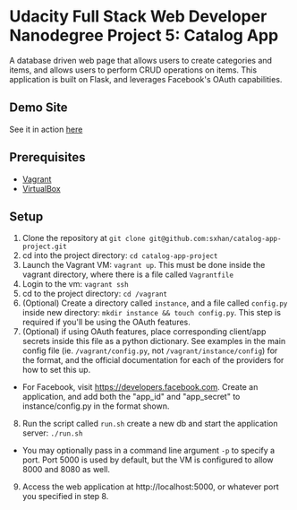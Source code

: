 # Udacity Full Stack Web Developer Nanodegree Project 5: Catalog App
A database driven web page that allows users to create categories and items,
and allows users to perform CRUD operations on items. This application is built
on Flask, and leverages Facebook's OAuth capabilities.

## Demo Site
See it in action [here](http://catalog.thoughtforyourthoughts.com/)

## Prerequisites
- [Vagrant](http://vagrantup.com/)
- [VirtualBox](https://www.virtualbox.org/)

## Setup
1. Clone the repository at `git clone git@github.com:sxhan/catalog-app-project.git`
2. cd into the project directory: `cd catalog-app-project`
3. Launch the Vagrant VM: `vagrant up`. This must be done inside the vagrant directory, where there is a file called `Vagrantfile`
4. Login to the vm: `vagrant ssh`
5. cd to the project directory: `cd /vagrant`
6. (Optional) Create a directory called `instance`, and a file called `config.py` inside new directory: `mkdir instance && touch config.py`. This step is required if you'll be using the OAuth features.
7. (Optional) if using OAuth features, place corresponding client/app secrets inside this file as a python dictionary. See examples in the main config file (ie. `/vagrant/config.py`, not `/vagrant/instance/config`) for the format, and the official documentation for each of the providers for how to set this up.
 - For Facebook, visit https://developers.facebook.com. Create an application, and add both the "app_id" and "app_secret" to instance/config.py in the format shown.
8. Run the script called `run.sh` create a new db and start the application server: `./run.sh`
 - You may optionally pass in a command line argument `-p` to specify a port. Port 5000 is used by default, but the VM is configured to allow 8000 and 8080 as well.
9. Access the web application at http://localhost:5000, or whatever port you specified in step 8.
